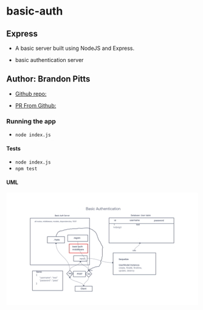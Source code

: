 # basic-auth

## Express

- A basic server built using NodeJS and Express.

- basic authentication server

## Author: Brandon Pitts

- [Github repo:](https://github.com/brandomoki/basic-auth)

- [PR From Github:]()

### Running the app

- `node index.js`

#### Tests

- `node index.js`
- `npm test`

#### UML

![Uml](./img/Basic%20Auth.png)
